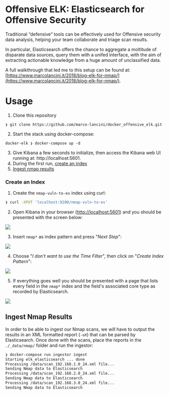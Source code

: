 # Offensive ELK: Elasticsearch for Offensive Security

Traditional “defensive” tools can be effectively used for Offensive security data analysis, helping your team collaborate and triage scan results.

In particular, Elasticsearch offers the chance to aggregate a moltitude of disparate data sources, query them with a unifed interface, with the aim of extracting actionable knowledge from a huge amount of unclassified data.

A full walkthrough that led me to this setup can be found at: [https://www.marcolancini.it/2018/blog-elk-for-nmap/](https://www.marcolancini.it/2018/blog-elk-for-nmap/).



# Usage

1. Clone this repository
```
❯ git clone https://github.com/marco-lancini/docker_offensive_elk.git
```
2. Start the stack using docker-compose:
```
docker-elk ❯ docker-compose up -d
```
3. Give Kibana a few seconds to initialize, then access the Kibana web UI running at: http://localhost:5601.
4. During the first run, [create an index](#create-an-index)
5. [Ingest nmap results](#ingest-nmap-results)


### Create an Index

1. Create the `nmap-vuln-to-es` index using curl:
```bash
❯ curl -XPUT 'localhost:9200/nmap-vuln-to-es'
```
2. Open Kibana in your browser ([http://localhost:5601](http://localhost:5601)) and you should be presented with the screen below:
<img src="https://www.marcolancini.it/images/posts/blog_elk_index1.png">

3. Insert `nmap*` as index pattern and press "_Next Step_":
<img src="https://www.marcolancini.it/images/posts/blog_elk_index2.png">

4. Choose "_I don't want to use the Time Filter_", then click on "_Create Index Pattern_":
<img src="https://www.marcolancini.it/images/posts/blog_elk_index3.png">

5. If everything goes well you should be presented with a page that lists every field in the `nmap*` index and the field's associated core type as recorded by Elasticsearch. 
<img src="https://www.marcolancini.it/images/posts/blog_elk_index4.png">



## Ingest Nmap Results

In order to be able to ingest our Nmap scans, we will have to output the results in an XML formatted report (`-oX`) that can be parsed by Elasticsearch.
Once done with the scans, place the reports in the `./_data/nmap/` folder and run the ingestor:

```bash
❯ docker-compose run ingestor ingest
Starting elk_elasticsearch ... done
Processing /data/scan_192.168.1.0_24.xml file...
Sending Nmap data to Elasticsearch
Processing /data/scan_192.168.2.0_24.xml file...
Sending Nmap data to Elasticsearch
Processing /data/scan_192.168.3.0_24.xml file...
Sending Nmap data to Elasticsearch
```
